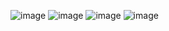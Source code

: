 ![image](https://user-images.githubusercontent.com/115066261/197981207-6fe52ad0-9670-486d-a5b9-9328d26a4e43.png)
![image](https://user-images.githubusercontent.com/115066261/197981508-8ef459dc-81c2-4e0a-829a-87c4b3268f45.png)
![image](https://user-images.githubusercontent.com/115066261/197986699-b187194d-5b1b-4768-ac32-b5d96336f229.png)
![image](https://user-images.githubusercontent.com/115066261/197988092-54eb9814-b1cc-4085-86e8-18059222da42.png)

